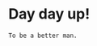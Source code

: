 <!--
 * @Descripttion: 
 * @version: 
 * @Author: ErCHen
 * @Date: 2020-09-24 09:57:51
 * @LastEditTime: 2020-10-04 17:03:19
-->

# Day day up!

`To be a better man.`
